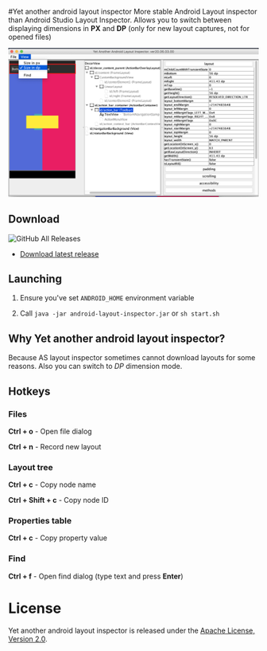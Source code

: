 #Yet another android layout inspector
More stable Android Layout inspector than Android Studio Layout Inspector.
Allows you to switch between displaying dimensions in **PX** and **DP** (only for new layout captures, not for opened files)

![preview](assets/preview.png)

## Download
![GitHub All Releases](https://img.shields.io/github/downloads/Grigory-Rylov/android-layout-inspector/total?color=%234caf50&style=for-the-badge)  
- [Download latest release](https://github.com/Grigory-Rylov/android-layout-inspector/releases)

## Launching
1) Ensure you've set `ANDROID_HOME` environment variable

2) Call `java -jar android-layout-inspector.jar` or `sh start.sh`

## Why Yet another android layout inspector?
Because AS layout inspector sometimes cannot download layouts for some reasons.
Also you can switch to *DP* dimension mode.

## Hotkeys
### Files
**Ctrl + o** - Open file dialog

**Ctrl + n** - Record new layout

### Layout tree
**Ctrl + c** - Copy node name

**Ctrl + Shift + c** - Copy node ID

### Properties table
**Ctrl + c** - Copy property value

### Find
**Ctrl + f** - Open find dialog (type text and press **Enter**)

# License

Yet another android layout inspector is released under the [Apache License, Version 2.0](LICENSE.txt).